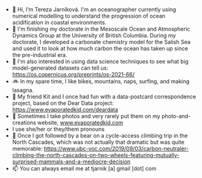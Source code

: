 - 👋 Hi, I’m Tereza Jarníková. I'm an oceanographer currently using numerical modelling to understand the progression of ocean acidification in coastal environments. 
- 📍 I'm finishing my doctorate in the Mesoscale Ocean and Atmospheric Dynamics Group at the University of British Columbia. During my doctorate, I developed a carbonate chemistry model for the Salish Sea and used it to look at how much carbon the ocean has taken up since the pre-industrial era. 
- 📍 I'm also interested in using data science techniques to see what big model-generated datasets can tell us: https://os.copernicus.org/preprints/os-2021-66/
- 🚲 In my spare time, I like bikes, mountains, naps, surfing, and making lasagna. 
- 👀 My friend Kit and I once had fun with a data-postcard correspondence project, based on the Dear Data project: https://www.evaporatedkid.com/deardata
- 🌱 Sometimes I take photos and very rarely put them on my photo-and-creations website, www.evaporatedkid.com 
- I use she/her or they/them pronouns
- 🧸 Once I got followed by a bear on a cycle-access climbing trip in the North Cascades, which was not actually that dramatic but was quite memorable: https://www.ubc-voc.com/2019/09/03/carbon-neutraler-climbing-the-north-cascades-on-two-wheels-featuring-mutually-surprised-mammals-and-a-mediocre-decision
- 📫 You can always email me at tjarnik [a] gmail [dot] com


<!---
tjarnikova/tjarnikova is a ✨ special ✨ repository because its `README.md` (this file) appears on your GitHub profile.
You can click the Preview link to take a look at your changes.
--->
